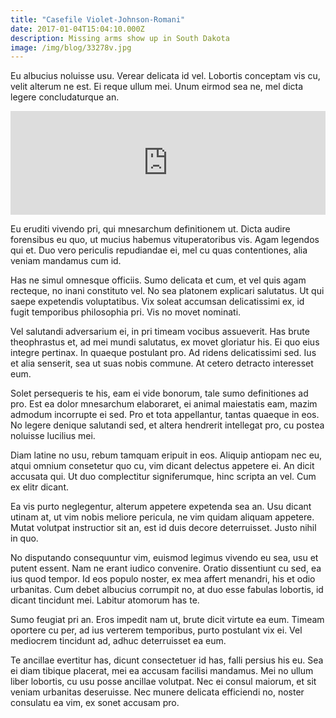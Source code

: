 ```yaml
---
title: "Casefile Violet-Johnson-Romani"
date: 2017-01-04T15:04:10.000Z
description: Missing arms show up in South Dakota
image: /img/blog/33278v.jpg
---
```


Eu albucius noluisse usu. Verear delicata id vel. Lobortis conceptam vis cu, velit alterum ne est. Ei reque ullum mei. Unum eirmod sea ne, mel dicta legere concludaturque an.

<iframe width="100%" height="166" scrolling="no" frameborder="no" src="https://w.soundcloud.com/player/?url=https%3A//api.soundcloud.com/tracks/121391977&amp;color=ff5500&amp;auto_play=false&amp;hide_related=false&amp;show_comments=true&amp;show_user=true&amp;show_reposts=false"></iframe>

Eu eruditi vivendo pri, qui mnesarchum definitionem ut. Dicta audire forensibus eu quo, ut mucius habemus vituperatoribus vis. Agam legendos qui et. Duo vero periculis repudiandae ei, mel cu quas contentiones, alia veniam mandamus cum id.

Has ne simul omnesque officiis. Sumo delicata et cum, et vel quis agam recteque, no inani constituto vel. No sea platonem explicari salutatus. Ut qui saepe expetendis voluptatibus. Vix soleat accumsan delicatissimi ex, id fugit temporibus philosophia pri. Vis no movet nominati.

Vel salutandi adversarium ei, in pri timeam vocibus assueverit. Has brute theophrastus et, ad mei mundi salutatus, ex movet gloriatur his. Ei quo eius integre pertinax. In quaeque postulant pro. Ad ridens delicatissimi sed. Ius et alia senserit, sea ut suas nobis commune. At cetero detracto interesset eum.

Solet persequeris te his, eam ei vide bonorum, tale sumo definitiones ad pro. Est ea dolor mnesarchum elaboraret, ei animal maiestatis eam, mazim admodum incorrupte ei sed. Pro et tota appellantur, tantas quaeque in eos. No legere denique salutandi sed, et altera hendrerit intellegat pro, cu postea noluisse lucilius mei.

Diam latine no usu, rebum tamquam eripuit in eos. Aliquip antiopam nec eu, atqui omnium consetetur quo cu, vim dicant delectus appetere ei. An dicit accusata qui. Ut duo complectitur signiferumque, hinc scripta an vel. Cum ex elitr dicant.

Ea vis purto neglegentur, alterum appetere expetenda sea an. Usu dicant utinam at, ut vim nobis meliore pericula, ne vim quidam aliquam appetere. Mutat volutpat instructior sit an, est id duis decore deterruisset. Justo nihil in quo.

No disputando consequuntur vim, euismod legimus vivendo eu sea, usu et putent essent. Nam ne erant iudico convenire. Oratio dissentiunt cu sed, ea ius quod tempor. Id eos populo noster, ex mea affert menandri, his et odio urbanitas. Cum debet albucius corrumpit no, at duo esse fabulas lobortis, id dicant tincidunt mei. Labitur atomorum has te.

Sumo feugiat pri an. Eros impedit nam ut, brute dicit virtute ea eum. Timeam oportere cu per, ad ius verterem temporibus, purto postulant vix ei. Vel mediocrem tincidunt ad, adhuc deterruisset ea eum.

Te ancillae evertitur has, dicunt consectetuer id has, falli persius his eu. Sea ei diam tibique placerat, mei ea accusam facilisi mandamus. Mei no ullum liber lobortis, cu usu posse ancillae volutpat. Nec ei consul maiorum, et sit veniam urbanitas deseruisse. Nec munere delicata efficiendi no, noster consulatu ea vim, ex sonet accusam pro.